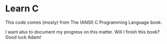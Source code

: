 # Learn C

This code comes (mosty) from The (ANSI) C Programming Language book.

I want also to document my progress on this matter. Will I finish this book? Good luck Adam!
